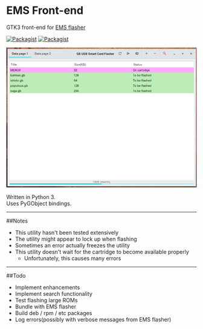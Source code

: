 # EMS Front-end
GTK3 front-end for [EMS flasher](https://github.com/mikeryan/ems-flasher) 

[![Packagist](https://img.shields.io/badge/status-alpha-orange.svg)]()
[![Packagist](https://img.shields.io/badge/license-GPLv3-blue.svg)]()  

![](screenshot.png) 

Written in Python 3.  
Uses PyGObject bindings.  

***

##Notes  
- This utility hasn't been tested extensively
- The utility might appear to lock up when flashing
- Sometimes an error actually freezes the utility
- This utility doesn't wait for the cartridge to become available properly
  - Unfortunately, this causes many errors

***

##Todo  
- Implement enhancements
- Implement search functionality
- Test flashing large ROMs
- Bundle with EMS flasher
- Build deb / rpm / etc packages
- Log errors(possibly with verbose messages from EMS flasher)
